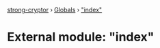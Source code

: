 [strong-cryptor](../README.md) › [Globals](../globals.md) › ["index"](_index_.md)

# External module: "index"


